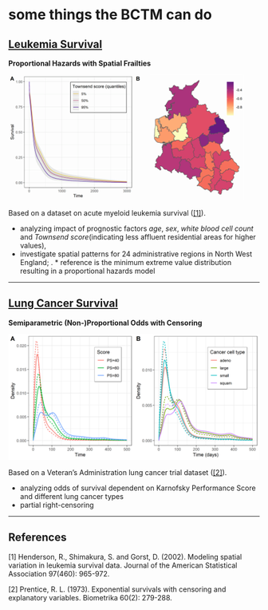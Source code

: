 # some things the BCTM can do
 
##  [Leukemia Survival](leukemia)
**Proportional Hazards with Spatial Frailties**

![image](leukemia/leuk_ph.png)


Based on a dataset on acute myeloid leukemia survival ([[1]](#1)).

* analyzing impact of prognostic factors *age*, *sex*, *white blood cell count*  and *Townsend score*(indicating less affluent residential areas for higher values), 
* investigate spatial patterns for 24 administrative regions in North West England; . * reference is the minimum extreme value distribution resulting in a proportional hazards model

---

##  [Lung Cancer Survival](veteran)
**Semiparametric (Non-)Proportional Odds with Censoring**

![image](veteran/vet_densities.png)

Based on a Veteran’s Administration lung cancer trial dataset ([[2]](#2)).

* analyzing odds of survival dependent on Karnofsky Performance Score and different lung cancer types
* partial right-censoring

---

## References
<a id="1">[1]</a>
Henderson, R., Shimakura, S. and Gorst, D. (2002).
Modeling spatial variation in leukemia survival data.
Journal of the American Statistical Association 97(460): 965-972.

<a id="2">[2]</a>
Prentice, R. L. (1973).
Exponential survivals with censoring and explanatory variables.
Biometrika 60(2): 279-288.